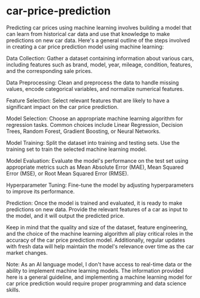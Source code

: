 # car-price-prediction

Predicting car prices using machine learning involves building a model that can learn from historical car data and use that knowledge to make predictions on new car data. Here's a general outline of the steps involved in creating a car price prediction model using machine learning:

Data Collection: Gather a dataset containing information about various cars, including features such as brand, model, year, mileage, condition, features, and the corresponding sale prices.

Data Preprocessing: Clean and preprocess the data to handle missing values, encode categorical variables, and normalize numerical features.

Feature Selection: Select relevant features that are likely to have a significant impact on the car price prediction.

Model Selection: Choose an appropriate machine learning algorithm for regression tasks. Common choices include Linear Regression, Decision Trees, Random Forest, Gradient Boosting, or Neural Networks.

Model Training: Split the dataset into training and testing sets. Use the training set to train the selected machine learning model.

Model Evaluation: Evaluate the model's performance on the test set using appropriate metrics such as Mean Absolute Error (MAE), Mean Squared Error (MSE), or Root Mean Squared Error (RMSE).

Hyperparameter Tuning: Fine-tune the model by adjusting hyperparameters to improve its performance.

Prediction: Once the model is trained and evaluated, it is ready to make predictions on new data. Provide the relevant features of a car as input to the model, and it will output the predicted price.

Keep in mind that the quality and size of the dataset, feature engineering, and the choice of the machine learning algorithm all play critical roles in the accuracy of the car price prediction model. Additionally, regular updates with fresh data will help maintain the model's relevance over time as the car market changes.

Note: As an AI language model, I don't have access to real-time data or the ability to implement machine learning models. The information provided here is a general guideline, and implementing a machine learning model for car price prediction would require proper programming and data science skills.

